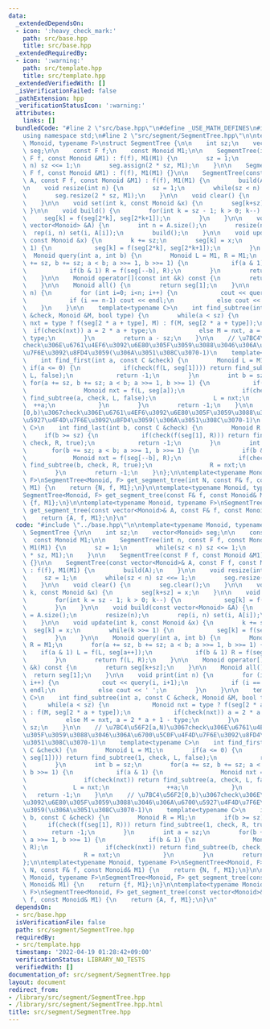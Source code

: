 ```yaml
---
data:
  _extendedDependsOn:
  - icon: ':heavy_check_mark:'
    path: src/base.hpp
    title: src/base.hpp
  _extendedRequiredBy:
  - icon: ':warning:'
    path: src/template.hpp
    title: src/template.hpp
  _extendedVerifiedWith: []
  _isVerificationFailed: false
  _pathExtension: hpp
  _verificationStatusIcon: ':warning:'
  attributes:
    links: []
  bundledCode: "#line 2 \"src/base.hpp\"\n#define _USE_MATH_DEFINES\n#include <bits/stdc++.h>\n\
    using namespace std;\n#line 2 \"src/segment/SegmentTree.hpp\"\n\ntemplate<typename\
    \ Monoid, typename F>\nstruct SegmentTree {\n\n    int sz;\n    vector<Monoid>\
    \ seg;\n\n    const F f;\n    const Monoid M1;\n\n    SegmentTree(int n, const\
    \ F f, const Monoid &M1) : f(f), M1(M1) {\n        sz = 1;\n        while(sz <\
    \ n) sz <<= 1;\n        seg.assign(2 * sz, M1);\n    }\n\n    SegmentTree(const\
    \ F f, const Monoid &M1) : f(f), M1(M1) {}\n\n    SegmentTree(const vector<Monoid>&\
    \ A, const F f, const Monoid &M1) : f(f), M1(M1) {\n        build(A);\n    }\n\
    \n    void resize(int n) {\n        sz = 1;\n        while(sz < n) sz <<= 1;\n\
    \        seg.resize(2 * sz, M1);\n    }\n\n    void clear() {\n        seg.clear();\n\
    \    }\n\n    void set(int k, const Monoid &x) {\n        seg[k+sz] = x;\n   \
    \ }\n\n    void build() {\n        for(int k = sz - 1; k > 0; k--) {\n       \
    \     seg[k] = f(seg[2*k], seg[2*k+1]);\n        }\n    }\n\n    void build(const\
    \ vector<Monoid> &A) {\n        int n = A.size();\n        resize(n);\n      \
    \  rep(i, n) set(i, A[i]);\n        build();\n    }\n\n    void update(int k,\
    \ const Monoid &x) {\n        k += sz;\n        seg[k] = x;\n        while(k >>=\
    \ 1) {\n            seg[k] = f(seg[2*k], seg[2*k+1]);\n        }\n    }\n\n  \
    \  Monoid query(int a, int b) {\n        Monoid L = M1, R = M1;\n        for(a\
    \ += sz, b += sz; a < b; a >>= 1, b >>= 1) {\n            if(a & 1) L = f(L, seg[a++]);\n\
    \            if(b & 1) R = f(seg[--b], R);\n        }\n        return f(L, R);\n\
    \    }\n\n    Monoid operator[](const int &k) const {\n        return seg[k+sz];\n\
    \    }\n\n    Monoid all() {\n        return seg[1];\n    }\n\n    void print(int\
    \ n) {\n        for (int i=0; i<n; i++) {\n            cout << query(i, i+1);\n\
    \            if (i == n-1) cout << endl;\n            else cout << ' ';\n    \
    \    }\n    }\n\n    template<typename C>\n    int find_subtree(int a, const C\
    \ &check, Monoid &M, bool type) {\n        while(a < sz) {\n            Monoid\
    \ nxt = type ? f(seg[2 * a + type], M) : f(M, seg[2 * a + type]);\n          \
    \  if(check(nxt)) a = 2 * a + type;\n            else M = nxt, a = 2 * a + 1 -\
    \ type;\n        }\n        return a - sz;\n    }\n\n    // \u7BC4\u56F2[a,N)\u3067\
    check\u306E\u6761\u4EF6\u3092\u6E80\u305F\u3059\u3088\u3046\u306A\u6700\u5C0F\u4F4D\
    \u7F6E\u3092\u8FD4\u3059(\u306A\u3051\u308C\u3070-1)\n    template<typename C>\n\
    \    int find_first(int a, const C &check) {\n        Monoid L = M1;\n       \
    \ if(a <= 0) {\n            if(check(f(L, seg[1]))) return find_subtree(1, check,\
    \ L, false);\n            return -1;\n        }\n        int b = sz;\n       \
    \ for(a += sz, b += sz; a < b; a >>= 1, b >>= 1) {\n            if(a & 1) {\n\
    \                Monoid nxt = f(L, seg[a]);\n                if(check(nxt)) return\
    \ find_subtree(a, check, L, false);\n                L = nxt;\n              \
    \  ++a;\n            }\n        }\n        return -1;\n    }\n\n    // \u7BC4\u56F2\
    [0,b)\u3067check\u306E\u6761\u4EF6\u3092\u6E80\u305F\u3059\u3088\u3046\u306A\u6700\
    \u5927\u4F4D\u7F6E\u3092\u8FD4\u3059(\u306A\u3051\u308C\u3070-1)\n    template<typename\
    \ C>\n    int find_last(int b, const C &check) {\n        Monoid R = M1;\n   \
    \     if(b >= sz) {\n            if(check(f(seg[1], R))) return find_subtree(1,\
    \ check, R, true);\n            return -1;\n        }\n        int a = sz;\n \
    \       for(b += sz; a < b; a >>= 1, b >>= 1) {\n            if(b & 1) {\n   \
    \             Monoid nxt = f(seg[--b], R);\n                if(check(nxt)) return\
    \ find_subtree(b, check, R, true);\n                R = nxt;\n            }\n\
    \        }\n        return -1;\n    }\n};\n\ntemplate<typename Monoid, typename\
    \ F>\nSegmentTree<Monoid, F> get_segment_tree(int N, const F& f, const Monoid&\
    \ M1) {\n    return {N, f, M1};\n}\n\ntemplate<typename Monoid, typename F>\n\
    SegmentTree<Monoid, F> get_segment_tree(const F& f, const Monoid& M1) {\n    return\
    \ {f, M1};\n}\n\ntemplate<typename Monoid, typename F>\nSegmentTree<Monoid, F>\
    \ get_segment_tree(const vector<Monoid>& A, const F& f, const Monoid& M1) {\n\
    \    return {A, f, M1};\n}\n"
  code: "#include \"../base.hpp\"\n\ntemplate<typename Monoid, typename F>\nstruct\
    \ SegmentTree {\n\n    int sz;\n    vector<Monoid> seg;\n\n    const F f;\n  \
    \  const Monoid M1;\n\n    SegmentTree(int n, const F f, const Monoid &M1) : f(f),\
    \ M1(M1) {\n        sz = 1;\n        while(sz < n) sz <<= 1;\n        seg.assign(2\
    \ * sz, M1);\n    }\n\n    SegmentTree(const F f, const Monoid &M1) : f(f), M1(M1)\
    \ {}\n\n    SegmentTree(const vector<Monoid>& A, const F f, const Monoid &M1)\
    \ : f(f), M1(M1) {\n        build(A);\n    }\n\n    void resize(int n) {\n   \
    \     sz = 1;\n        while(sz < n) sz <<= 1;\n        seg.resize(2 * sz, M1);\n\
    \    }\n\n    void clear() {\n        seg.clear();\n    }\n\n    void set(int\
    \ k, const Monoid &x) {\n        seg[k+sz] = x;\n    }\n\n    void build() {\n\
    \        for(int k = sz - 1; k > 0; k--) {\n            seg[k] = f(seg[2*k], seg[2*k+1]);\n\
    \        }\n    }\n\n    void build(const vector<Monoid> &A) {\n        int n\
    \ = A.size();\n        resize(n);\n        rep(i, n) set(i, A[i]);\n        build();\n\
    \    }\n\n    void update(int k, const Monoid &x) {\n        k += sz;\n      \
    \  seg[k] = x;\n        while(k >>= 1) {\n            seg[k] = f(seg[2*k], seg[2*k+1]);\n\
    \        }\n    }\n\n    Monoid query(int a, int b) {\n        Monoid L = M1,\
    \ R = M1;\n        for(a += sz, b += sz; a < b; a >>= 1, b >>= 1) {\n        \
    \    if(a & 1) L = f(L, seg[a++]);\n            if(b & 1) R = f(seg[--b], R);\n\
    \        }\n        return f(L, R);\n    }\n\n    Monoid operator[](const int\
    \ &k) const {\n        return seg[k+sz];\n    }\n\n    Monoid all() {\n      \
    \  return seg[1];\n    }\n\n    void print(int n) {\n        for (int i=0; i<n;\
    \ i++) {\n            cout << query(i, i+1);\n            if (i == n-1) cout <<\
    \ endl;\n            else cout << ' ';\n        }\n    }\n\n    template<typename\
    \ C>\n    int find_subtree(int a, const C &check, Monoid &M, bool type) {\n  \
    \      while(a < sz) {\n            Monoid nxt = type ? f(seg[2 * a + type], M)\
    \ : f(M, seg[2 * a + type]);\n            if(check(nxt)) a = 2 * a + type;\n \
    \           else M = nxt, a = 2 * a + 1 - type;\n        }\n        return a -\
    \ sz;\n    }\n\n    // \u7BC4\u56F2[a,N)\u3067check\u306E\u6761\u4EF6\u3092\u6E80\
    \u305F\u3059\u3088\u3046\u306A\u6700\u5C0F\u4F4D\u7F6E\u3092\u8FD4\u3059(\u306A\
    \u3051\u308C\u3070-1)\n    template<typename C>\n    int find_first(int a, const\
    \ C &check) {\n        Monoid L = M1;\n        if(a <= 0) {\n            if(check(f(L,\
    \ seg[1]))) return find_subtree(1, check, L, false);\n            return -1;\n\
    \        }\n        int b = sz;\n        for(a += sz, b += sz; a < b; a >>= 1,\
    \ b >>= 1) {\n            if(a & 1) {\n                Monoid nxt = f(L, seg[a]);\n\
    \                if(check(nxt)) return find_subtree(a, check, L, false);\n   \
    \             L = nxt;\n                ++a;\n            }\n        }\n     \
    \   return -1;\n    }\n\n    // \u7BC4\u56F2[0,b)\u3067check\u306E\u6761\u4EF6\
    \u3092\u6E80\u305F\u3059\u3088\u3046\u306A\u6700\u5927\u4F4D\u7F6E\u3092\u8FD4\
    \u3059(\u306A\u3051\u308C\u3070-1)\n    template<typename C>\n    int find_last(int\
    \ b, const C &check) {\n        Monoid R = M1;\n        if(b >= sz) {\n      \
    \      if(check(f(seg[1], R))) return find_subtree(1, check, R, true);\n     \
    \       return -1;\n        }\n        int a = sz;\n        for(b += sz; a < b;\
    \ a >>= 1, b >>= 1) {\n            if(b & 1) {\n                Monoid nxt = f(seg[--b],\
    \ R);\n                if(check(nxt)) return find_subtree(b, check, R, true);\n\
    \                R = nxt;\n            }\n        }\n        return -1;\n    }\n\
    };\n\ntemplate<typename Monoid, typename F>\nSegmentTree<Monoid, F> get_segment_tree(int\
    \ N, const F& f, const Monoid& M1) {\n    return {N, f, M1};\n}\n\ntemplate<typename\
    \ Monoid, typename F>\nSegmentTree<Monoid, F> get_segment_tree(const F& f, const\
    \ Monoid& M1) {\n    return {f, M1};\n}\n\ntemplate<typename Monoid, typename\
    \ F>\nSegmentTree<Monoid, F> get_segment_tree(const vector<Monoid>& A, const F&\
    \ f, const Monoid& M1) {\n    return {A, f, M1};\n}\n"
  dependsOn:
  - src/base.hpp
  isVerificationFile: false
  path: src/segment/SegmentTree.hpp
  requiredBy:
  - src/template.hpp
  timestamp: '2022-04-19 01:28:42+09:00'
  verificationStatus: LIBRARY_NO_TESTS
  verifiedWith: []
documentation_of: src/segment/SegmentTree.hpp
layout: document
redirect_from:
- /library/src/segment/SegmentTree.hpp
- /library/src/segment/SegmentTree.hpp.html
title: src/segment/SegmentTree.hpp
---
```

